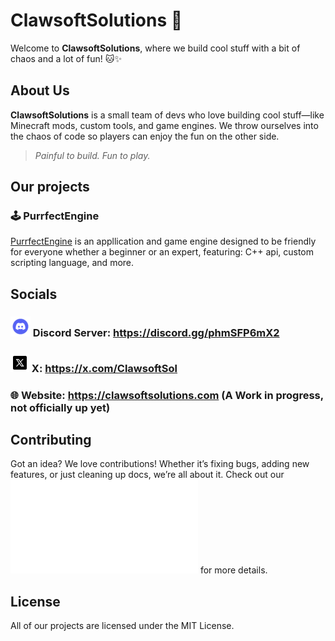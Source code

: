 # ClawsoftSolutions 🐾

Welcome to **ClawsoftSolutions**, where we build cool stuff with a bit of chaos and a lot of fun! 🐱✨

## About Us

**ClawsoftSolutions** is a small team of devs who love building cool stuff—like Minecraft mods, custom tools, and game engines. We throw ourselves into the chaos of code so players can enjoy the fun on the other side.

> *Painful to build. Fun to play.*

## Our projects

### 🕹️ PurrfectEngine

[PurrfectEngine](https://github.com/ClawsoftSolutions/PurrfectEngine) is an appllication and game engine designed to be friendly for everyone whether a beginner or an expert, featuring: C++ api, custom scripting language, and more.


## Socials

### ![](./Emojis/discord.png) Discord Server: https://discord.gg/phmSFP6mX2
### ![](./Emojis/twitterx.png) X: https://x.com/ClawsoftSol
### 🌐 Website: https://clawsoftsolutions.com (A Work in progress, not officially up yet)

## Contributing

Got an idea? We love contributions! Whether it’s fixing bugs, adding new features, or just cleaning up docs, we’re all about it. Check out our ![Contributing Guide](CONTRIBUTING.md) for more details.

## License

All of our projects are licensed under the MIT License.
